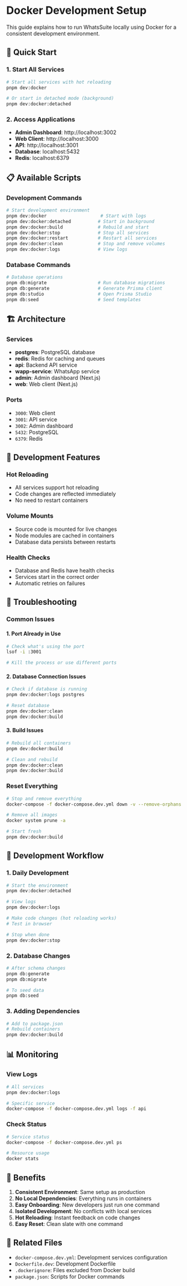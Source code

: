 # Docker Development Setup

This guide explains how to run WhatsSuite locally using Docker for a consistent development environment.

## 🚀 Quick Start

### 1. Start All Services

```bash
# Start all services with hot reloading
pnpm dev:docker

# Or start in detached mode (background)
pnpm dev:docker:detached
```

### 2. Access Applications

- **Admin Dashboard**: http://localhost:3002
- **Web Client**: http://localhost:3000
- **API**: http://localhost:3001
- **Database**: localhost:5432
- **Redis**: localhost:6379

## 📋 Available Scripts

### Development Commands

```bash
# Start development environment
pnpm dev:docker                    # Start with logs
pnpm dev:docker:detached          # Start in background
pnpm dev:docker:build             # Rebuild and start
pnpm dev:docker:stop              # Stop all services
pnpm dev:docker:restart           # Restart all services
pnpm dev:docker:clean             # Stop and remove volumes
pnpm dev:docker:logs              # View logs
```

### Database Commands

```bash
# Database operations
pnpm db:migrate                   # Run database migrations
pnpm db:generate                  # Generate Prisma client
pnpm db:studio                    # Open Prisma Studio
pnpm db:seed                      # Seed templates
```

## 🏗️ Architecture

### Services

- **postgres**: PostgreSQL database
- **redis**: Redis for caching and queues
- **api**: Backend API service
- **wapp-service**: WhatsApp service
- **admin**: Admin dashboard (Next.js)
- **web**: Web client (Next.js)

### Ports

- `3000`: Web client
- `3001`: API service
- `3002`: Admin dashboard
- `5432`: PostgreSQL
- `6379`: Redis

## 🔧 Development Features

### Hot Reloading

- All services support hot reloading
- Code changes are reflected immediately
- No need to restart containers

### Volume Mounts

- Source code is mounted for live changes
- Node modules are cached in containers
- Database data persists between restarts

### Health Checks

- Database and Redis have health checks
- Services start in the correct order
- Automatic retries on failures

## 🐛 Troubleshooting

### Common Issues

#### 1. Port Already in Use

```bash
# Check what's using the port
lsof -i :3001

# Kill the process or use different ports
```

#### 2. Database Connection Issues

```bash
# Check if database is running
pnpm dev:docker:logs postgres

# Reset database
pnpm dev:docker:clean
pnpm dev:docker:build
```

#### 3. Build Issues

```bash
# Rebuild all containers
pnpm dev:docker:build

# Clean and rebuild
pnpm dev:docker:clean
pnpm dev:docker:build
```

### Reset Everything

```bash
# Stop and remove everything
docker-compose -f docker-compose.dev.yml down -v --remove-orphans

# Remove all images
docker system prune -a

# Start fresh
pnpm dev:docker:build
```

## 🔄 Development Workflow

### 1. Daily Development

```bash
# Start the environment
pnpm dev:docker:detached

# View logs
pnpm dev:docker:logs

# Make code changes (hot reloading works)
# Test in browser

# Stop when done
pnpm dev:docker:stop
```

### 2. Database Changes

```bash
# After schema changes
pnpm db:generate
pnpm db:migrate

# To seed data
pnpm db:seed
```

### 3. Adding Dependencies

```bash
# Add to package.json
# Rebuild containers
pnpm dev:docker:build
```

## 📊 Monitoring

### View Logs

```bash
# All services
pnpm dev:docker:logs

# Specific service
docker-compose -f docker-compose.dev.yml logs -f api
```

### Check Status

```bash
# Service status
docker-compose -f docker-compose.dev.yml ps

# Resource usage
docker stats
```

## 🎯 Benefits

1. **Consistent Environment**: Same setup as production
2. **No Local Dependencies**: Everything runs in containers
3. **Easy Onboarding**: New developers just run one command
4. **Isolated Development**: No conflicts with local services
5. **Hot Reloading**: Instant feedback on code changes
6. **Easy Reset**: Clean slate with one command

## 🔗 Related Files

- `docker-compose.dev.yml`: Development services configuration
- `Dockerfile.dev`: Development Dockerfile
- `.dockerignore`: Files excluded from Docker build
- `package.json`: Scripts for Docker commands
